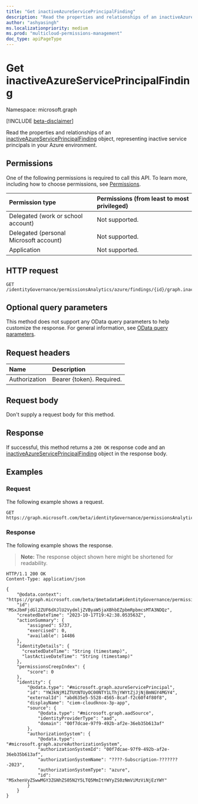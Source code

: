 ```yaml
---
title: "Get inactiveAzureServicePrincipalFinding"
description: "Read the properties and relationships of an inactiveAzureServicePrincipalFinding object, representing inactive service principals in your Azure environment.."
author: "ashyasingh"
ms.localizationpriority: medium
ms.prod: "multicloud-permissions-management"
doc_type: apiPageType
---
```


# Get inactiveAzureServicePrincipalFinding
Namespace: microsoft.graph

[!INCLUDE [beta-disclaimer](../../includes/beta-disclaimer.md)]

Read the properties and relationships of an [inactiveAzureServicePrincipalFinding](../resources/inactiveazureserviceprincipalfinding.md) object, representing inactive service principals in your Azure environment.

## Permissions
One of the following permissions is required to call this API. To learn more, including how to choose permissions, see [Permissions](/graph/permissions-reference).

|Permission type|Permissions (from least to most privileged)|
|:---|:---|
|Delegated (work or school account)|Not supported.|
|Delegated (personal Microsoft account)|Not supported.|
|Application|Not supported.|

## HTTP request

<!-- {
  "blockType": "ignored"
}
-->
``` http
GET /identityGovernance/permissionsAnalytics/azure/findings/{id}/graph.inactiveAzureServicePrincipalFinding
```


## Optional query parameters
This method does not support any OData query parameters to help customize the response. For general information, see [OData query parameters](/graph/query-parameters).


## Request headers
|Name|Description|
|:---|:---|
|Authorization|Bearer {token}. Required.|

## Request body
Don't supply a request body for this method.

## Response

If successful, this method returns a `200 OK` response code and an [inactiveAzureServicePrincipalFinding](../resources/inactiveazureserviceprincipalfinding.md) object in the response body.

## Examples

### Request
The following example shows a request.
<!-- {
  "blockType": "request",
  "name": "get_inactiveazureserviceprincipalfinding"
}
-->
``` http
GET https://graph.microsoft.com/beta/identityGovernance/permissionsAnalytics/azure/findings/MSxJbmFjdGl2ZUF6dXJlU2VydmljZVByaW5jaXBhbEZpbmRpbmcsMTA3NDQz/graph.inactiveAzureServicePrincipalFinding
```

### Response
The following example shows the response.
>**Note:** The response object shown here might be shortened for readability.
<!-- {
  "blockType": "response",
  "truncated": true,
  "@odata.type": "microsoft.graph.inactiveAzureServicePrincipalFinding"
}
-->
``` http
HTTP/1.1 200 OK
Content-Type: application/json

{
    "@odata.context": "https://graph.microsoft.com/beta/$metadata#identityGovernance/permissionsAnalytics/azure/findings/microsoft.graph.inactiveAzureServicePrincipalFinding/$entity",
    "id": "MSxJbmFjdGl2ZUF6dXJlU2VydmljZVByaW5jaXBhbEZpbmRpbmcsMTA3NDQz",
    "createdDateTime": "2023-10-17T19:42:38.053563Z",
    "actionSummary": {
        "assigned": 5737,
        "exercised": 0,
        "available": 14486
    },
    "identityDetails": {
      "createdDateTime": "String (timestamp)",
      "lastActiveDateTime": "String (timestamp)"
    },
    "permissionsCreepIndex": {
        "score": 0
    },
    "identity": {
        "@odata.type": "#microsoft.graph.azureServicePrincipal",
        "id": "YWJkNjM1ZTUtNTUyOC00NTY1LThjYWYtZjJjNjBmNGY4MGY4",
        "externalId": "abd635e5-5528-4565-8caf-f2c60f4f80f8",
        "displayName": "ciem-cloudknox-3p-app",
        "source": {
            "@odata.type": "#microsoft.graph.aadSource",
            "identityProviderType": "aad",
            "domain": "00f7dcae-97f9-492b-af2e-36eb35b613af"
        },
        "authorizationSystem": {
            "@odata.type": "#microsoft.graph.azureAuthorizationSystem",
            "authorizationSystemId": "00f7dcae-97f9-492b-af2e-36eb35b613af",
            "authorizationSystemName": "????-Subscription-???????-2023",
            "authorizationSystemType": "azure",
            "id": "MSxhenVyZSwwMGY3ZGNhZS05N2Y5LTQ5MmItYWYyZS0zNmViMzViNjEzYWY"
        }
    }
}
```

